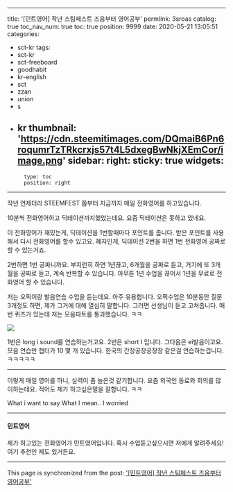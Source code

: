 
---
title: '[민트영어] 작년 스팀페스트 즈음부터 영어공부'
permlink: 3sroas
catalog: true
toc_nav_num: true
toc: true
position: 9999
date: 2020-05-21 13:05:51
categories:
- sct-kr
tags:
- sct-kr
- sct-freeboard
- goodhabit
- kr-english
- sct
- zzan
- union
- s
- kr
thumbnail: 'https://cdn.steemitimages.com/DQmaiB6Pn6roqumrTzTRkcrxjs57t4L5dxegBwNkjXEmCor/image.png'
sidebar:
    right:
        sticky: true
widgets:
    -
        type: toc
        position: right
---


작년 언제더라
STEEMFEST 쯤부터 지금까지
매일 전화영어를 하고있습니다.

10분씩 전화영어하고 딕테이션까지했었는데요. 요즘 딕테이션은 못하고 있네요.

이 전화영어가 재밌는게, 딕테이션을 1번할때마다 포인트를 줍니다. 받은 포인트를 사용해서 다시 전화영어를 할수 있고요. 혜자인게, 딕테이션 2번을 하면 1번 전화영어 공짜로 할 수 있는거죠.

2번하면 1번 공짜니까요. 부지런히 하면 1년끊고, 6개월을 공짜로 듣고, 거기에 또 3개월을 공짜로 듣고, 계속 반복할 수 있습니다. 아무튼 1년 수업을 끊어서 1년을 무료로 전화영어 할 수 있습니다.

저는 오픽이랑 발음연습 수업을 듣는데요. 아주 유용합니다. 오픽수업은 10분동안 질문 3개정도 하면, 제가 그거에 대해 열심히 말합니다. 그러면 선생님이 듣고 고쳐줍니다. 매번 퀴즈가 있는데 저는 모음파트를 통과했습니다. ㅋㅋ

![](https://cdn.steemitimages.com/DQmaiB6Pn6roqumrTzTRkcrxjs57t4L5dxegBwNkjXEmCor/image.png)

1번은 long i sound를 연습하는거고요. 2번은 short I 입니다. 그다음은 ei발음이고요. 모음 연습만 챕터가 10 몇 개 있습니다.
한국의 간장공장공장장 같은걸 연습하는겁니다. ㅋㅋㅋㅋㅋ

---

이렇게 매일 영어를 하니, 실력이 좀 늘은것 같기합니다.  요즘 외국인 동료와 회의를 많이하는데요. 적어도 제가 하고싶은말을 잘합니다. ㅋㅋ

What i want to say
What I mean..
I worried 

---

#### 민트영어

제가 하고있는 전화영어가 민트영어입니다. 혹시 수업듣고싶으시면 저에게 알려주세요! 여기 추천인 제도 있거든요.

- - -

This page is synchronized from the post: ['[민트영어] 작년 스팀페스트 즈음부터 영어공부'](https://steemit.com/@jacobyu/3sroas)
